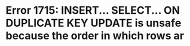 # Error 1715: INSERT... SELECT... ON DUPLICATE KEY UPDATE is unsafe because the order in which rows ar

